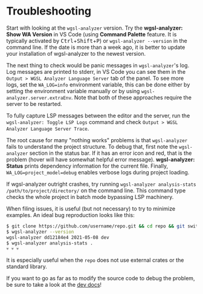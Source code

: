 # Troubleshooting

Start with looking at the `wgsl-analyzer` version.
Try the **wgsl-analyzer: Show WA Version** in VS Code (using **Command Palette** feature.
It is typically activated by <kbd>Ctrl</kbd>+<kbd>Shift</kbd>+<kbd>P</kbd>) or `wgsl-analyzer --version` in the command line. <!-- spellchecker:disable-line -->
If the date is more than a week ago, it is better to update your installation of wgsl-analyzer to the newest version.

The next thing to check would be panic messages in `wgsl-analyzer`'s log.
Log messages are printed to stderr, in VS Code you can see them in the `Output > WGSL Analyzer Language Server` tab of the panel.
To see more logs, set the `WA_LOG=info` environment variable, this can be done either by setting the environment variable manually or by using `wgsl-analyzer.server.extraEnv`.
Note that both of these approaches require the server to be restarted.

To fully capture LSP messages between the editor and the server, run the `wgsl-analyzer: Toggle LSP Logs` command and check `Output > WGSL Analyzer Language Server Trace`.

The root cause for many "nothing works" problems is that `wgsl-analyzer` fails to understand the project structure.
To debug that, first note the `wgsl-analyzer` section in the status bar.
If it has an error icon and red, that is the problem (hover will have somewhat helpful error message).
**wgsl-analyzer: Status** prints dependency information for the current file.
Finally, `WA_LOG=project_model=debug` enables verbose logs during project loading.

If wgsl-analyzer outright crashes, try running `wgsl-analyzer analysis-stats /path/to/project/directory/` on the command line.
This command type checks the whole project in batch mode bypassing LSP machinery.

When filing issues, it is useful (but not necessary) to try to minimize examples.
An ideal bug reproduction looks like this:

```bash
$ git clone https://github.com/username/repo.git && cd repo && git switch --detach commit-hash
$ wgsl-analyzer --version
wgsl-analyzer dd12184e4 2021-05-08 dev
$ wgsl-analyzer analysis-stats .
💀 💀 💀
```

It is especially useful when the `repo` does not use external crates or the standard library.

If you want to go as far as to modify the source code to debug the problem, be sure to take a look at the [dev docs](https://github.com/wgsl-analyzer/wgsl-analyzer/tree/master/docs/dev)!
